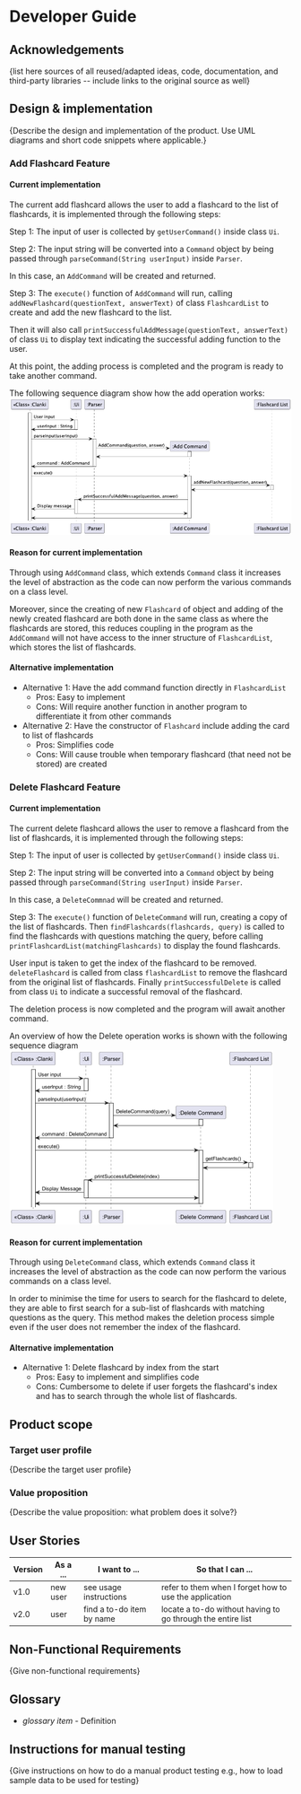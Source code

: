 # Developer Guide

## Acknowledgements

{list here sources of all reused/adapted ideas, code, documentation, and third-party libraries -- include links to the
original source as well}

## Design & implementation

{Describe the design and implementation of the product. Use UML diagrams and short code snippets where applicable.}

### Add Flashcard Feature

#### Current implementation

The current add flashcard allows the user to add a flashcard to the list of flashcards,
it is implemented through the following steps:

Step 1:
The input of user is collected by `getUserCommand()` inside class `Ui`.

Step 2:
The input string will be converted into a `Command` object by being passed through
`parseCommand(String userInput)` inside `Parser`.

In this case, an `AddCommand` will be created and returned.

Step 3:
The `execute()` function of `AddCommand` will run, calling `addNewFlashcard(questionText, answerText)`
of class `FlashcardList` to create and add the new flashcard to the list.

Then it will also call `printSuccessfulAddMessage(questionText, answerText)` of class `Ui`
to display text indicating the successful adding function to the user.

At this point, the adding process is completed and the program is ready to take another
command.

The following sequence diagram show how the add operation works:
![AddFlashcard-0.png](umlDiagrams%2FAddFlashcard-0.png)

#### Reason for current implementation

Through using `AddCommand` class, which extends `Command` class it increases the level of
abstraction as the code can now perform the various commands on a class level.

Moreover, since the creating of new `Flashcard` of object and adding of the newly created
flashcard are both done in the same class as where the flashcards are stored, this reduces
coupling in the program as the `AddCommand` will not have access to the inner structure of
`FlashcardList`, which stores the list of flashcards.

#### Alternative implementation

- Alternative 1: Have the add command function directly in `FlashcardList`
    - Pros: Easy to implement
    - Cons: Will require another function in another program to differentiate it from other
      commands
- Alternative 2: Have the constructor of `Flashcard` include adding the card to list of flashcards
    - Pros: Simplifies code
    - Cons: Will cause trouble when temporary flashcard (that need not be stored) are
      created

### Delete Flashcard Feature

#### Current implementation

The current delete flashcard allows the user to remove a flashcard from the list of flashcards,
it is implemented through the following steps:

Step 1: The input of user is collected by `getUserCommand()` inside class `Ui`.

Step 2: The input string will be converted into a `Command` object by being passed through
`parseCommand(String userInput)` inside `Parser`.

In this case, a `DeleteCommnad` will be created and returned.

Step 3: The `execute()` function of `DeleteCommand` will run, creating a copy of the list of flashcards.
Then `findFlashcards(flashcards, query)` is called to find the flashcards with questions matching the query,
before calling `printFlashcardList(matchingFlashcards)` to display the found flashcards.

User input is taken to get the index of the flashcard to be removed. `deleteFlashcard` is called from
class `flashcardList` to remove the flashcard from the original list of flashcards. Finally
`printSuccessfulDelete` is called from class `Ui` to indicate a successful removal of the flashcard.

The deletion process is now completed and the program will await another command.

An overview of how the Delete operation works is shown with the following sequence diagram
![DeleteFlashcard.png](umlDiagrams%2FDeleteFlashcard.png)

#### Reason for current implementation

Through using `DeleteCommand` class, which extends `Command` class it increases the level of
abstraction as the code can now perform the various commands on a class level.

In order to minimise the time for users to search for the flashcard to delete, they are able
to first search for a sub-list of flashcards with matching questions as the query. This method
makes the deletion process simple even if the user does not remember the index of the flashcard.

#### Alternative implementation

- Alternative 1: Delete flashcard by index from the start
    - Pros: Easy to implement and simplifies code
    - Cons: Cumbersome to delete if user forgets the flashcard's index and has to search
      through the whole list of flashcards.

## Product scope

### Target user profile

{Describe the target user profile}

### Value proposition

{Describe the value proposition: what problem does it solve?}

## User Stories

| Version | As a ... | I want to ...             | So that I can ...                                           |
|---------|----------|---------------------------|-------------------------------------------------------------|
| v1.0    | new user | see usage instructions    | refer to them when I forget how to use the application      |
| v2.0    | user     | find a to-do item by name | locate a to-do without having to go through the entire list |

## Non-Functional Requirements

{Give non-functional requirements}

## Glossary

* *glossary item* - Definition

## Instructions for manual testing

{Give instructions on how to do a manual product testing e.g., how to load sample data to be used for testing}

